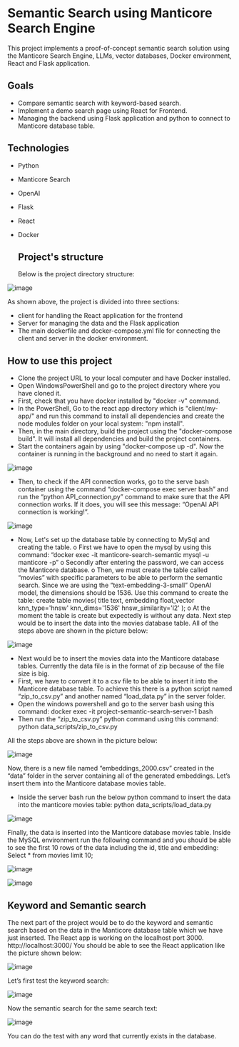 # Semantic Search using Manticore Search Engine
This project implements a proof-of-concept semantic search solution using the Manticore Search Engine, LLMs, vector databases, Docker environment, React and Flask application. 

## Goals
- Compare semantic search with keyword-based search.
- Implement a demo search page using React for Frontend.
- Managing the backend using Flask application and python to connect to Manticore database table. 

## Technologies
- Python
- Manticore Search
- OpenAI
- Flask
- React
- Docker

  ## Project's structure 
  Below is the project directory structure:

![image](https://github.com/user-attachments/assets/21846c1e-8b8f-4496-b071-baf39e487e81)

  As shown above, the project is divided into three sections: 
  - client for handling the React application for the frontend
  - Server for managing the data and the Flask application
  - The main dockerfile and docker-compose.yml file for connecting the client and server in the docker environment.
 
  ## How to use this project

  - Clone the project URL to your local computer and have Docker installed.
  - Open WindowsPowerShell and go to the project directory where you have cloned it.
  - First, check that you have docker installed by "docker -v" command.
  - In the PowerShell, Go to the react app directory which is "client/my-app/" and run this command to install all dependencies and create the node modules folder on your local system: "npm install".
  - Then, in the main directory, build the project using the "docker-compose build". It will install all dependencies and build the project containers.
  - Start the containers again by using "docker-compose up -d". Now the container is running in the background and no need to start it again.

![image](https://github.com/user-attachments/assets/f7848db7-997a-4673-8161-49b8781088a9)

  - Then, to check if the API connection works, go to the serve bash container using the command “docker-compose exec server bash” and run the “python API_connection,py” command to make sure that the API connection works. If it does, you will see this message: “OpenAI API connection is working!”.

![image](https://github.com/user-attachments/assets/23861b81-2af1-4d18-aa9f-d391c40853d4)

  - Now, Let's set up the database table by connecting to MySql and creating the table. 
        o	First we have to open the mysql by using this command: “docker exec -it manticore-search-semantic mysql -u manticore -p” 
        o	Secondly after entering the password, we can access the Manticore database.
        o	Then, we must create the table called “movies” with specific parameters to be able to perform the semantic search. Since we are using the “text-embedding-3-small” OpenAI model, the dimensions should be 1536. Use this command to create the table: 
        create table movies( title text, embedding float_vector knn_type='hnsw' knn_dims='1536' hnsw_similarity='l2' );
        o	At the moment the table is create but expectedly is without any data. Next step would be to insert the data into the movies database table. 
All of the steps above are shown in the picture below:

![image](https://github.com/user-attachments/assets/b1d3693e-de35-4a19-a100-96eafcc94d0d)

  - Next would be to insert the movies data into the Manticore database tables. Currently the data file is in the format of zip because of the file size is big. 
  - First, we have to convert it to a csv file to be able to insert it into the Manticore database table. To achieve this there is a python script named “zip_to_csv.py” and another named “load_data.py” in the server folder. 
  - Open the windows powershell and go to the server bash using this command:
      docker exec -it project-semantic-search-server-1 bash
  - Then run the “zip_to_csv.py” python command using this command:
      python data_scripts/zip_to_csv.py

All the steps above are shown in the picture below:

![image](https://github.com/user-attachments/assets/03e1f547-e7bf-4254-bc86-b065fa55b8d6)

Now, there is a new file named “embeddings_2000.csv” created in the “data” folder in the server containing all of the generated embeddings. Let’s insert them into the Manticore database movies table. 
  - Inside the server bash run the below python command to insert the data into the manticore movies table:
      python data_scripts/load_data.py

![image](https://github.com/user-attachments/assets/d3743588-2f01-4ae5-a739-f5ac16c1a6d5)

Finally, the data is inserted into the Manticore database movies table. Inside the MySQL environment run the following command and you should be able to see the first 10 rows of the data including the id, title and embedding:
Select * from movies limit 10;

![image](https://github.com/user-attachments/assets/46dd879a-977c-4e9c-89d0-5bba60e481fa)

![image](https://github.com/user-attachments/assets/3c54da43-b079-4244-8082-7174b0c942c2)


## Keyword and Semantic search

The next part of the project would be to do the keyword and semantic search based on the data in the Manticore database table which we have just inserted. 
The React app is working on the localhost port 3000. 
http://localhost:3000/
You should be able to see the React application like the picture shown below:

![image](https://github.com/user-attachments/assets/0202cafa-aa8a-4890-b537-119fca7d4778)

Let’s first test the keyword search:

![image](https://github.com/user-attachments/assets/b48afef7-a69d-4947-a9ed-4796b6268352)

Now the semantic search for the same search text:

![image](https://github.com/user-attachments/assets/f79445e6-3240-49e6-a575-f7fb7997ccb4)

You can do the test with any word that currently exists in the database. 

